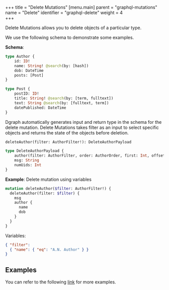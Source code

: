 +++
title = "Delete Mutations"
[menu.main]
    parent = "graphql-mutations"
    name = "Delete"
    identifier = "graphql-delete"
    weight = 4   
+++

Delete Mutations allows you to delete objects of a particular type.

We use the following schema to demonstrate some examples.

**Schema**:
```graphql
type Author {
	id: ID!
	name: String! @search(by: [hash])
	dob: DateTime
	posts: [Post]
}

type Post {
	postID: ID!
	title: String! @search(by: [term, fulltext])
	text: String @search(by: [fulltext, term])
	datePublished: DateTime
}
```

Dgraph automatically generates input and return type in the schema for the delete mutation.
Delete Mutations takes filter as an input to select specific objects and returns the state of the objects before deletion.
```graphql
deleteAuthor(filter: AuthorFilter!): DeleteAuthorPayload

type DeleteAuthorPayload {
	author(filter: AuthorFilter, order: AuthorOrder, first: Int, offset: Int): [Author]
	msg: String
	numUids: Int
}
```

**Example**: Delete mutation using variables
```graphql
mutation deleteAuthor($filter: AuthorFilter!) {
  deleteAuthor(filter: $filter) {
    msg
    author {
      name
      dob
    }
  }
}
```
Variables:
```json
{ "filter":
  { "name": { "eq": "A.N. Author" } }
}
```

## Examples

You can refer to the following [link](https://github.com/dgraph-io/dgraph/blob/master/graphql/resolve/delete_mutation_test.yaml) for more examples.
